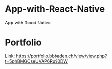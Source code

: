 # App-with-React-Native
App with React Native

# Portfolio
Link: https://portfolio.bbbaden.ch/view/view.php?t=5phBMGCseUVAP6Ru90DW
